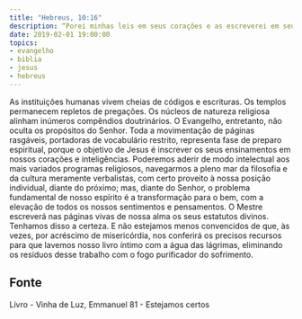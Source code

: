 ```yaml
---
title: "Hebreus, 10:16"
description: “Porei minhas leis em seus corações e as escreverei em seus entendimentos.” Paulo (Hebreus, 10:16)
date: 2019-02-01 19:00:00
topics: 
- evangelho
- biblia
- jesus
- hebreus
---
```



As instituições humanas vivem cheias de códigos e escrituras.
Os templos permanecem repletos de pregações. Os núcleos de natureza
religiosa alinham inúmeros compêndios doutrinários.
O Evangelho, entretanto, não oculta os propósitos do Senhor.
Toda a movimentação de páginas rasgáveis, portadoras de vocabulário
restrito, representa fase de preparo espiritual, porque o objetivo de Jesus é inscrever
os seus ensinamentos em nossos corações e inteligências.
Poderemos aderir de modo intelectual aos mais variados programas
religiosos, navegarmos a pleno mar da filosofia e da cultura meramente verbalistas,
com certo proveito à nossa posição individual, diante do próximo; mas, diante do
Senhor, o problema fundamental de nosso espírito é a transformação para o bem,
com a elevação de todos os nossos sentimentos e pensamentos.
O Mestre escreverá nas páginas vivas de nossa alma os seus estatutos
divinos.
Tenhamos disso a certeza. E não estejamos menos convencidos de que, às
vezes, por acréscimo de misericórdia, nos conferirá os precisos recursos para que
lavemos nosso livro íntimo com a água das lágrimas, eliminando os resíduos desse
trabalho com o fogo purificador do sofrimento.




## Fonte
Livro - Vinha de Luz, Emmanuel
81 - Estejamos certos

